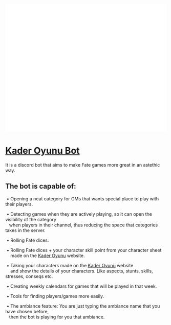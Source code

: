 <div align="center">
	<br>
	<a href="https://discord.com/api/oauth2/authorize?client_id=745377989130190928&permissions=2147483633&scope=bot">
		<img src="kader.svg" width="800" height="400" alt="Click to invite the bot. (Only Turkish For Now)">
	</a>
	<br>
</div>

# [Kader Oyunu Bot](https://discord.com/api/oauth2/authorize?client_id=745377989130190928&permissions=2147483633&scope=bot)

It is a discord bot that aims to make Fate games more great in an astethic way.

<h2>The bot is capable of:</h2>
  &nbsp;• Opening a neat category for GMs that wants special place to play with their players. <br />

  &nbsp;• Detecting games when they are actively playing, so it can open the visibility of the category <br />
    &nbsp;&nbsp;&nbsp;when players in their channel, thus reducing the space that categories takes in the server. <br />

  &nbsp;• Rolling Fate dices.<br />

  &nbsp;• Rolling Fate dices + your character skill point from your character sheet <br />
    &nbsp;&nbsp;&nbsp;&nbsp;made on the [Kader Oyunu](http://kaderoyunu.com) website. <br />

  &nbsp;• Taking your characters made on the [Kader Oyunu](http://kaderoyunu.com) website <br />
    &nbsp;&nbsp;&nbsp;&nbsp;and show the details of your characters. Like aspects, stunts, skills, stresses, conseqs etc. <br />

  &nbsp;• Creating weekly calendars for games that will be played in that week. <br />

  &nbsp;• Tools for finding players/games more easily. <br />

  &nbsp;• The ambiance feature: You are just typing the ambiance name that you have chosen before, <br />
  &nbsp;&nbsp;&nbsp;then the bot is playing for you that ambiance. <br />
